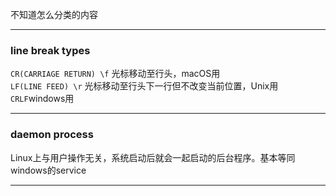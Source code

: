 不知道怎么分类的内容  

---  
### line break types

```CR(CARRIAGE RETURN) \f``` 光标移动至行头，macOS用  
```LF(LINE FEED) \r``` 光标移动至行头下一行但不改变当前位置，Unix用  
```CRLF```windows用

---  
### daemon process  
  
Linux上与用户操作无关，系统启动后就会一起启动的后台程序。基本等同windows的service

---  
